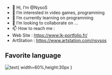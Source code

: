 - 👋 Hi, I’m @NysoS
- 👀 I’m interested in video games, programming
- 🌱 I’m currently learning on programming
- 💞️ I’m looking to collaborate on ...
- 📫 How to reach me :
- Web Site : https://www.lk-portfolio.fr/
- ArtStation : https://www.artstation.com/nsysos

Favorite language
-----
![text](https://cdn.jsdelivr.net/gh/devicons/devicon/icons/csharp/csharp-original.svg){ width=60%,height:30px }

<!---
NysoS/NysoS is a ✨ special ✨ repository because its `README.md` (this file) appears on your GitHub profile.
You can click the Preview link to take a look at your changes.
--->
